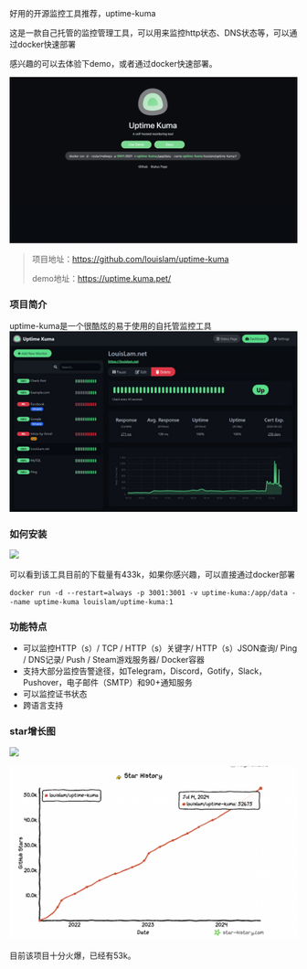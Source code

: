好用的开源监控工具推荐，uptime-kuma

这是一款自己托管的监控管理工具，可以用来监控http状态、DNS状态等，可以通过docker快速部署

感兴趣的可以去体验下demo，或者通过docker快速部署。

![demo](image.png)

>项目地址：https://github.com/louislam/uptime-kuma
>
>demo地址：https://uptime.kuma.pet/

### 项目简介

uptime-kuma是一个很酷炫的易于使用的自托管监控工具
![](image-1.png)

### 如何安装

 ![](https://img.shields.io/github/downloads/louislam/uptime-kuma/total?style=flat-square)

可以看到该工具目前的下载量有433k，如果你感兴趣，可以直接通过docker部署

```
docker run -d --restart=always -p 3001:3001 -v uptime-kuma:/app/data --name uptime-kuma louislam/uptime-kuma:1
```

### 功能特点

- 可以监控HTTP（s）/ TCP / HTTP（s）关键字/ HTTP（s）JSON查询/ Ping / DNS记录/ Push / Steam游戏服务器/ Docker容器
- 支持大部分监控告警途径，如Telegram，Discord，Gotify，Slack，Pushover，电子邮件（SMTP）和90+通知服务
- 可以监控证书状态
- 跨语言支持

### star增长图

 ![](https://img.shields.io/github/stars/louislam/uptime-kuma?style=flat-square)

 ![github-star](image-2.png)

 目前该项目十分火爆，已经有53k。